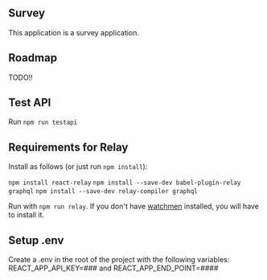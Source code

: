 ## Survey

This application is a survey application.  

## Roadmap

TODO!!

## Test API

Run `npm run testapi`

## Requirements for Relay

Install as follows (or just run `npm install`):

`npm install react-relay`
`npm install --save-dev babel-plugin-relay graphql`
`npm install --save-dev relay-compiler graphql`

Run with `npm run relay`.  If you don't have [watchmen](https://facebook.github.io/watchman/) installed, you will have to install it.  

## Setup .env

Create a .env in the root of the project with the following variables: REACT_APP_API_KEY=### and REACT_APP_END_POINT=####